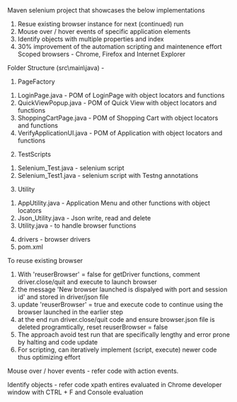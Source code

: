 

Maven selenium project that showcases the below implementations
1. Resue existing browser instance for next (continued) run
2. Mouse over / hover events of specific application elements
3. Identify objects with multiple properties and index
4. 30% improvement of the automation scripting and maintenence effort 
Scoped browsers - Chrome, Firefox and Internet Explorer


Folder Structure (src\main\java) - 
1. PageFactory
1)	LoginPage.java - POM of LoginPage with object locators and functions
2)	QuickViewPopup.java - POM of Quick View with object locators and functions
3)	ShoppingCartPage.java - POM of Shopping Cart with object locators and functions
4)	VerifyApplicationUI.java - POM of Application with object locators and functions
2. TestScripts
1)	Selenium_Test.java - selenium script
2)	Selenium_Test1.java - selenium script with Testng annotations
3. Utility
1)	AppUtility.java - Application Menu and other functions with object locators
2)	Json_Utility.java - Json write, read and delete
3)	Utility.java - to handle browser functions
4. drivers - browser drivers
5. pom.xml

To reuse existing browser
1. With 'reuserBrowser' = false for getDriver functions, comment driver.close/quit and execute to launch browser 
2. the message 'New browser launched is dispalyed with port and session id' and stored in driver/json file
3. update 'reuserBrowser' = true and execute code to continue using the browser launched in the earlier step
4. at the end run driver.close/quit code and ensure browser.json file is deleted programtically, reset reuserBrowser = false
5. The approach avoid test run that are specifically lengthy and error prone by halting and code update
6. For scripting, can iteratively implement (script, execute) newer code thus optimizing effort
 
Mouse over / hover events - refer code with action events.

Identify objects - refer code xpath entires evaluated in Chrome developer window with CTRL + F and Console evaluation

